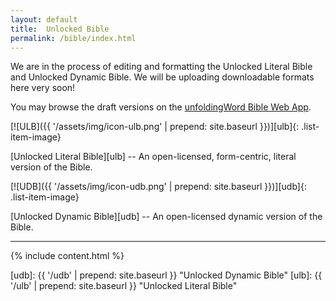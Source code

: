 ```yaml
---
layout: default
title:  Unlocked Bible
permalink: /bible/index.html
---
```


We are in the process of editing and formatting the Unlocked Literal Bible and Unlocked Dynamic Bible. We will be uploading downloadable formats here very soon!

You may browse the draft versions on the [unfoldingWord Bible Web
App](https://bible.unfoldingword.org/).

<div class="row">
<div class="col-md-4 text-center hidden-print">

[![ULB]({{ '/assets/img/icon-ulb.png' | prepend: site.baseurl }})][ulb]{: .list-item-image}

</div>
<div class="col-md-8">

  [Unlocked Literal Bible][ulb] -- An open-licensed, form-centric, literal version of the Bible.

</div>
</div>

<div class="row">
<div class="col-md-4 text-center hidden-print">

[![UDB]({{ '/assets/img/icon-udb.png' | prepend: site.baseurl }})][udb]{: .list-item-image}

</div>
<div class="col-md-8">

[Unlocked Dynamic Bible][udb] -- An open-licensed dynamic version of the Bible.

</div>
</div>

* * * * *

{% include content.html %}


[udb]: {{ '/udb' | prepend: site.baseurl }} "Unlocked Dynamic Bible"
[ulb]: {{ '/ulb' | prepend: site.baseurl }} "Unlocked Literal Bible"
